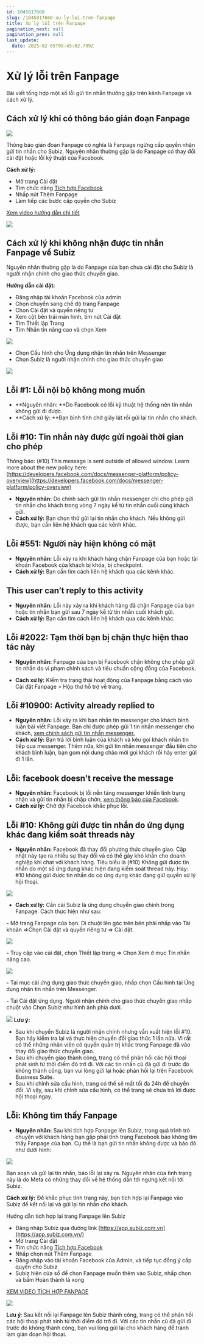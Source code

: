 ```yaml
---
id: 1045817660
slug: /1045817660-xu-ly-loi-tren-fanpage
title: Xử lý lỗi trên Fanpage
pagination_next: null
pagination_prev: null
last_update:
  date: 2025-02-05T08:45:02.799Z
---
```


# Xử lý lỗi trên Fanpage 


Bài viết tổng hợp một số lỗi gửi tin nhắn thường gặp trên kênh Fanpage và cách xử lý. 
## Cách xử lý khi có thông báo gián đoạn Fanpage



![](https://vcdn.subiz-cdn.com/file/fisfuebgjtijupwwobxc_acpxkgumifuoofoosble/unnamed.png)


Thông báo gián đoạn Fanpage có nghĩa là Fanpage ngừng cấp quyền nhận gửi tin nhắn cho Subiz. Nguyên nhân thường gặp là do Fanpage có thay đổi cài đặt hoặc lỗi kỹ thuật của Facebook.

**Cách xử lý:**

- Mở trang Cài đặt
- Tìm chức năng [Tích hợp Facebook](https://app.subiz.com.vn/settings/messenger)
- Nhấp nút Thêm Fanpage
- Làm tiếp các bước cấp quyền cho Subiz

[Xem video hướng dẫn chi tiết](https://www.youtube.com/watch?v=kkzDSpR26dM&t=3s)


![](https://vcdn.subiz-cdn.com/file/fisfuebgngdrbbrtyljl_acpxkgumifuoofoosble/unnamed.png)

## Cách xử lý khi không nhận được tin nhắn Fanpage về Subiz


Nguyên nhân thường gặp là do Fanpage của bạn chưa cài đặt cho Subiz là người nhận chính cho giao thức chuyển giao.

**Hướng dẫn cài đặt:**

- Đăng nhập tài khoản Facebook của admin
- Chọn chuyển sang chế độ trang Fanpage
- Chọn Cài đặt và quyền riêng tư
- Xem cột bên trái màn hình, tìm nút Cài đặt
- Tìm Thiết lập Trang
- Tìm Nhắn tin nâng cao và chọn Xem


![](https://vcdn.subiz-cdn.com/file/fisfuebgqlhztvtasowz_acpxkgumifuoofoosble/unnamed.png)


- Chọn Cấu hình cho Ứng dụng nhận tin nhắn trên Messenger
- Chọn Subiz là người nhận chính cho giao thức chuyển giao


![](https://vcdn.subiz-cdn.com/file/fisfuebgtvkckspbltyx_acpxkgumifuoofoosble/unnamed.png)

## Lỗi #1: Lỗi nội bộ không mong muốn


- **Nguyên nhân: **Do Facebook có lỗi kỹ thuật hệ thống nên tin nhắn không gửi đi được.
- **Cách xử lý: **Bạn bình tĩnh chờ giây lát rồi gửi lại tin nhắn cho khách.
## Lỗi #10: Tin nhắn này được gửi ngoài thời gian cho phép


Thông báo: (#10) This message is sent outside of allowed window. Learn more about the new policy here: [https://developers.facebook.com/docs/messenger-platform/policy-overview](https://developers.facebook.com/docs/messenger-platform/policy-overview)

- **Nguyên nhân:** Do chính sách gửi tin nhắn messenger chỉ cho phép gửi tin nhắn cho khách trong vòng 7 ngày kể từ tin nhắn cuối cùng khách gửi.
- **Cách xử lý:** Bạn chọn thử gửi lại tin nhắn cho khách. Nếu không gửi được, bạn cần liên hệ khách qua các kênh khác.
## Lỗi #551: Người này hiện không có mặt 


- **Nguyên nhân:** Lỗi xảy ra khi khách hàng chặn Fanpage của bạn hoặc tài khoản Facebook của khách bị khóa, bị checkpoint.
- **Cách xử lý:** Bạn cần tìm cách liên hệ khách qua các kênh khác.
## This user can’t reply to this activity 


- **Nguyên nhân:** Lỗi này xảy ra khi khách hàng đã chặn Fanpage của bạn hoặc tin nhắn bạn gửi sau 7 ngày kể từ tin nhắn cuối khách gửi.
- **Cách xử lý:** Bạn cần tìm cách liên hệ khách qua các kênh khác.
## Lỗi #2022: Tạm thời bạn bị chặn thực hiện thao tác này


- **Nguyên nhân:** Fanpage của bạn bị Facebook chặn không cho phép gửi tin nhắn do vi phạm chính sách và tiêu chuẩn cộng đồng của Facebook.



- **Cách xử lý:** Kiểm tra trạng thái hoạt động của Fanpage bằng cách vào Cài đặt Fanpage > Hộp thư hỗ trợ về trang.
## Lỗi #10900: Activity already replied to


- **Nguyên nhân:** Lỗi xảy ra khi bạn nhắn tin messenger cho khách bình luận bài viết Fanpage. Bạn chỉ được phép gửi 1 tin nhắn messenger cho khách, [xem chính sách gửi tin nhắn messenger.](https://developers.facebook.com/docs/messenger-platform/policy/policy-overview/)
- **Cách xử lý:** Bạn trả lời bình luận của khách và kêu gọi khách nhắn tin tiếp qua messenger. Thêm nữa, khi gửi tin nhắn messenger đầu tiên cho khách bình luận, bạn gom nội dung chào mời gọi khách rồi hãy enter gửi đi 1 lần.
## Lỗi: facebook doesn't receive the message


- **Nguyên nhân:** Facebook bị lỗi nền tảng messenger khiến tình trạng nhận và gửi tin nhắn bị chập chờn, [xem thông báo của Facebook](https://metastatus.com/messenger).
- **Cách xử lý:** Chờ đợi Facebook khắc phục lỗi.
## Lỗi #10: Không gửi được tin nhắn do ứng dụng khác đang kiểm soát threads này


- **Nguyên nhân:** Facebook đã thay đổi phương thức chuyển giao. Cập nhật này tạo ra nhiều sự thay đổi và có thể gây khó khăn cho doanh nghiệp khi chat với khách hàng. Tiêu biểu là (#10) Không gửi được tin nhắn do một số ứng dụng khác hiện đang kiểm soát thread này. Hay: #10 không gửi được tin nhắn do có ứng dụng khác đang giữ quyền xử lý hội thoại.


![](https://vcdn.subiz-cdn.com/file/fisfuebgxqciippwmahb_acpxkgumifuoofoosble/unnamed.png)


- **Cách xử lý:** Cần cài Subiz là ứng dụng chuyển giao chính trong Fanpage. Cách thực hiện như sau:

**-** Mở trang Fanpage của bạn. Di chuột lên góc trên bên phải nhấp vào Tài khoản =>Chọn Cài đặt và quyền riêng tư => Cài đặt.


![](https://vcdn.subiz-cdn.com/file/fisfuebhbbdkzizklutp_acpxkgumifuoofoosble/unnamed.png)


**-** Truy cập vào cài đặt, chọn Thiết lập trang => Chọn Xem ở mục Tin nhắn nâng cao.


![](https://vcdn.subiz-cdn.com/file/fisfuebhevpygiexppyf_acpxkgumifuoofoosble/unnamed.png)


**-** Tại mục cài ứng dụng giao thức chuyển giao, nhấp chọn Cấu hình tại Ứng dụng nhận tin nhắn trên Messenger.

**-** Tại Cài đặt ứng dụng. Người nhận chính cho giao thức chuyển giao nhấp chuột vào Chọn Subiz như hình ảnh phía dưới.


![](https://vcdn.subiz-cdn.com/file/fisfuebhhyfdnmyjursl_acpxkgumifuoofoosble/unnamed.png)
**Lưu ý:**

- Sau khi chuyển Subiz là người nhận chính nhưng vẫn xuất hiện lỗi #10. Bạn hãy kiểm tra lại và thực hiện chuyển đổi giao thức 1 lần nữa. Vì rất có thể những nhân viên có quyền quản trị khác trong Fanpage đã vào thay đổi giao thức chuyển giao.
- Sau khi chuyển giao thành công, trang có thể phản hồi các hội thoại phát sinh từ thời điểm đó trở đi. Với các tin nhắn cũ đã gửi đi trước đó không thành công, bạn vui lòng gửi lại hoặc phản hồi lại trên Facebook Business Suite.
- Sau khi chỉnh sửa cấu hình, trang có thể sẽ mất tối đa 24h để chuyển đổi. Vì vậy, sau khi chỉnh sửa cấu hình, có thể trang sẽ chưa trả lời được hội thoại ngay.
## Lỗi: Không tìm thấy Fanpage


- **Nguyên nhân:** Sau khi tích hợp Fanpage lên Subiz, trong quá trình trò chuyện với khách hàng bạn gặp phải tình trạng Facebook báo không tìm thấy Fanpage của bạn. Cụ thể là bạn gửi tin nhắn không được và báo đỏ như dưới hình:


![](https://vcdn.subiz-cdn.com/file/fisfuebhmdmnkhrthsqt_acpxkgumifuoofoosble/unnamed.png)


Bạn soạn và gửi lại tin nhắn, báo lỗi lại xảy ra. Nguyên nhân của tình trạng này là do Meta có những thay đổi về hệ thống dẫn tới ngưng kết nối tới Subiz. 

**Cách xử lý:** Để khắc phục tình trạng này, bạn tích hợp lại Fanpage vào Subiz để kết nối lại và gửi lại tin nhắn cho khách. 

Hướng dẫn tích hợp lại trang Fanpage lên Subiz

- Đăng nhập Subiz qua đường link [https://app.subiz.com.vn](https://app.subiz.com.vn/)
- Mở trang Cài đặt
- Tìm chức năng [Tích hợp Facebook](https://app.subiz.com.vn/settings/messenger)
- Nhấp chọn nút Thêm Fanpage
- Đăng nhập vào tài khoản Facebook của Admin, và tiếp tục đồng ý cấp quyền cho Subiz
- Subiz hiện cửa sổ để chọn Fanpage muốn thêm vào Subiz, nhấp chọn và bấm Hoàn thành là xong

[XEM VIDEO TÍCH HỢP FANPAGE](https://www.youtube.com/watch?v=XkAFJFvsUbA)


![](https://vcdn.subiz-cdn.com/file/fisfuebhqyjbloverqpk_acpxkgumifuoofoosble/unnamed.png)


**Lưu ý**: Sau kết nối lại Fanpage lên Subiz thành công, trang có thể phản hồi các hội thoại phát sinh từ thời điểm đó trở đi. Với các tin nhắn cũ đã gửi đi trước đó không thành công, bạn vui lòng gửi lại cho khách hàng để tránh làm gián đoạn hội thoại.